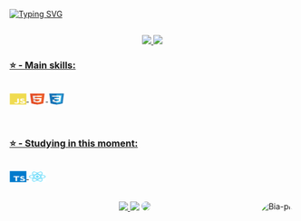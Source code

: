[![Typing SVG](https://readme-typing-svg.herokuapp.com/?color=ff79c6&size=25&center=true&vcenter=true&width=1000&lines=Hello+✌️;My+name+is+Bianca+de+Oliveira+😄;I'm+23+years+old+🎂;I'm+from+Brazil+🇧🇷;I+Graduated+Systems+Development+👩‍💻;Be+Welcome+❣️)](https://git.io/typing-svg)

##

<div align="center">
 <a href="https://github.com/biaods">
 <img height="160em" src="https://github-readme-stats.vercel.app/api?username=biaods&show_icons=true&theme=dracula&include_all_commits=true&count_private=true"/>
  <img height="160em" src="https://github-readme-stats.vercel.app/api/top-langs/?username=biaods&layout=compact&langs_count=7&theme=dracula"/>
</div>

### ⭐ - Main skills:

<div style="display: inline_block"><br>
  <img align="center" alt="Bia-Js" height="20" width="30" src="https://raw.githubusercontent.com/devicons/devicon/master/icons/javascript/javascript-plain.svg">
  <img align="center" alt="Bia-HTML" height="20" width="30" src="https://raw.githubusercontent.com/devicons/devicon/master/icons/html5/html5-original.svg">
  <img align="center" alt="Bia-CSS" height="20" width="30" src="https://raw.githubusercontent.com/devicons/devicon/master/icons/css3/css3-original.svg">
</div>
<br><br>

### ⭐ - Studying in this moment:
<div style="display: inline_block"><br>
<img align="center" alt="Bia-Ts" height="20" width="30" src="https://raw.githubusercontent.com/devicons/devicon/master/icons/typescript/typescript-plain.svg">
<img align="center" alt="Rafa-React" height="20" width="30" src="https://raw.githubusercontent.com/devicons/devicon/master/icons/react/react-original.svg">
</div>
<br><br>



<div align="center"> 
<a href="https://www.instagram.com/bianca0ds/" target="_blank"><img src="https://img.shields.io/badge/-Instagram-%23E4405F?style=for-the-badge&logo=instagram&logoColor=white"</a>
<a href = "mailto:biancadeoliveirads@gmail.com"> <img src="https://img.shields.io/badge/-Gmail-%23333?style=for-the-badge&logo=gmail&logoColor=white" target="_blank"></a>
<a href="https://www.linkedin.com/in/biancaods/" target="_blank"><img src="https://img.shields.io/badge/-LinkedIn-%230077B5?style=for-the-badge&logo=linkedin&logoColor=white" style="border-radius: 30px" target="_blank"></a> 

 <img align="right" alt="Bia-pic" height="150" style="border-radius:70px;" src="https://media.discordapp.net/attachments/971212056206389311/1046935716178964593/download20221101125459.png">
 </div>
